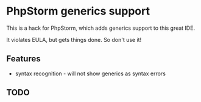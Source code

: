 # PhpStorm generics support

This is a hack for PhpStorm, which adds generics support to this great IDE.

It violates EULA, but gets things done. So don't use it!

## Features
- syntax recognition - will not show generics as syntax errors

## TODO
